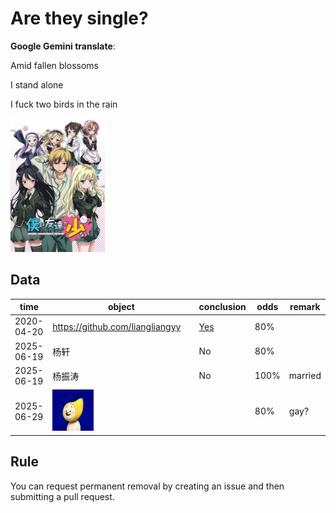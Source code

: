 # Are they single?

**Google Gemini translate**:

  Amid fallen blossoms

  I stand alone

  I fuck two birds in the rain

<img src="我的朋友很少.webp" width="30%">

## Data

time | object | conclusion | odds |remark
---|---|---|---|---
2020-04-20 | https://github.com/liangliangyy | [Yes](https://github.com/p-program/Does-He-Have-A-Girlfriend/blob/master/github.com/liangliangyy/README.MD)| 80%|
2025-06-19|杨轩|No|80%|
2025-06-19|杨振涛|No|100%|married|
2025-06-29|<img src="1/banana.jpg" style="width:30%;" alt="banana">||80%|gay?|

## Rule

You can request permanent removal by creating an issue and then submitting a pull request.
